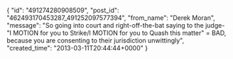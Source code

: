 {
   "id": "491274280908509",
   "post_id": "462493170453287_491252097577394",
   "from_name": "Derek Moran",
   "message": "So going into court and right-off-the-bat saying to the judge- \"I MOTION for you to Strike/I MOTION for you to Quash this matter\" = BAD, because you are consenting to their jurisdiction unwittingly",
   "created_time": "2013-03-11T20:44:44+0000"
 }
